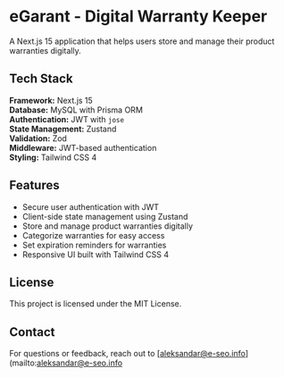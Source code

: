 # eGarant - Digital Warranty Keeper

A Next.js 15 application that helps users store and manage their product warranties digitally.

## Tech Stack

**Framework:** Next.js 15  
**Database:** MySQL with Prisma ORM  
**Authentication:** JWT with `jose`  
**State Management:** Zustand  
**Validation:** Zod  
**Middleware:** JWT-based authentication  
**Styling:** Tailwind CSS 4

## Features

- Secure user authentication with JWT
- Client-side state management using Zustand
- Store and manage product warranties digitally
- Categorize warranties for easy access
- Set expiration reminders for warranties
- Responsive UI built with Tailwind CSS 4

## License

This project is licensed under the MIT License.

## Contact

For questions or feedback, reach out to [aleksandar@e-seo.info](mailto:aleksandar@e-seo.info

